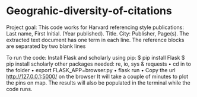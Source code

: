 # Geograhic-diversity-of-citations
Project goal:
This code works for Harvard referencing style publications: Last name, First Initial. (Year published). Title. City: Publisher, Page(s).
The extracted text document has one term in each line.
The reference blocks are separated by two blank lines

To run the code:
Install Flask and scholarly using pip:
$ pip install Flask
$ pip install scholarly
other packages needed: re, io, sys & requests 
•	cd in to the folder 
•	export FLASK_APP=browser.py
•	flask run
•	Copy the url http://127.0.0.1:5000/ on the browser
It will take a couple of minutes to plot the pins on map. The results will also be populated in the terminal while the code runs. 

